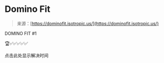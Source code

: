 <!--yml

category: 未分类

date: 2024-05-27 14:58:08

-->

# Domino Fit

> 来源：[https://dominofit.isotropic.us/](https://dominofit.isotropic.us/)

DOMINO FIT #1

🏆✅✅✅✅✅

点击此处显示解决时间
